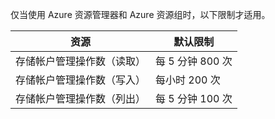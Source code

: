 仅当使用 Azure 资源管理器和 Azure 资源组时，以下限制才适用。

资源|默认限制
---|---
存储帐户管理操作数（读取）|每 5 分钟 800 次
存储帐户管理操作数（写入）|每小时 200 次
存储帐户管理操作数（列出）|每 5 分钟 100 次

<!---HONumber=Mooncake_1207_2015-->